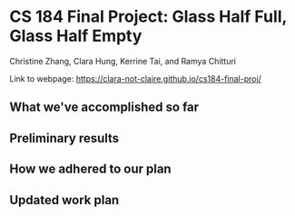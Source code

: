 # CS 184 Final Project: Glass Half Full, Glass Half Empty
Christine Zhang, Clara Hung, Kerrine Tai, and Ramya Chitturi

<script type="text/javascript" async
  src="https://cdnjs.cloudflare.com/ajax/libs/mathjax/2.7.7/MathJax.js?config=TeX-MML-AM_CHTML">
</script>

Link to webpage: <a href="https://clara-not-claire.github.io/cs184-final-proj/">https://clara-not-claire.github.io/cs184-final-proj/</a>

## What we've accomplished so far

## Preliminary results

## How we adhered to our plan

## Updated work plan

